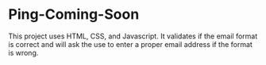 # Ping-Coming-Soon
This project uses HTML, CSS, and Javascript. It validates if the email format is correct and will ask the use to enter a proper email address if the format is wrong.
